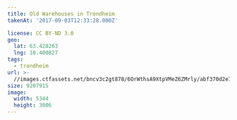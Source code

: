 ```yaml
---
title: Old Warehouses in Trondheim
takenAt: '2017-09-03T12:33:28.000Z'

license: CC BY-ND 3.0
geo:
  lat: 63.428263
  lng: 10.400827
tags:
  - trondheim
url: >-
  //images.ctfassets.net/bncv3c2gt878/6OrWthsA9XtpVMeZ6ZMrly/abf370d2e799535993802a628f30244c/old-warehouses-in-trondheim_36837569332_o
size: 9207915
image:
  width: 5344
  height: 3006
---
```

